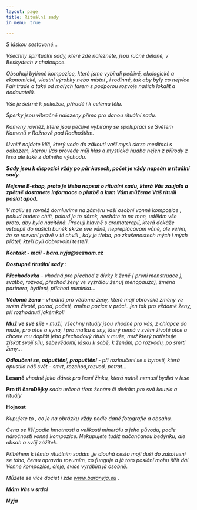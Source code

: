 ```yaml
---
layout: page
title: Rituální sady
in_menu: true

---
```

_S láskou sestavené..._

_Všechny spirituální sady, které zde naleznete, jsou ručně dělané, v Beskydech v chaloupce._

_Obsahují bylinné kompozice, které jsme vybírali pečlivě, ekologické a ekonomické, vlastní výrobky nebo místní , i rodinné, tak aby byly co nejvíce Fair trade a také od malých farem s podporou rozvoje našich lokalit a dodavatelů._

_Vše je šetrné k pokožce, přírodě i k celému tělu._

_Šperky jsou vibračně nalazeny přímo pro danou rituální sadu._

_Kameny rovněž, které jsou pečlivě vybírány se spolupráci se Světem Kamenů v Rožnově pod Radhoštěm._

_Uvnitř najdete klíč, který vede do zákoutí vaší mysli skrze meditaci s odkazem, kterou Vás provede můj hlas a mystická hudba nejen z přírody z lesa ale také z dálného východu._

**_Sady jsou k dispozici vždy po pár kusech, počet je vždy napsán u rituální sady._**

**_Nejsme E-shop, proto je třeba napsat o rituální sadu, která Vás zaujala a zpětně dostanete informace o platbě a kam Vám můžeme Váš rituál poslat apod._**

_V mailu se rovněž domluvíme na záměru vaší osobní vonné kompozice , pokud budete chtít, pokud je to dárek, necháte to na mne, udělám vše proto, aby byla nacítěná. Pracuji hlavně s aromaterapií, která dokáže vstoupit do našich buněk skrze své vůně, nepřeplácávám vůně, ale věřím, že se rozvoní právě v té chvíli , kdy je třeba, po zkušenostech mých i mých přátel, kteří byli dobrovolní testeři._

**_Kontakt - mail - bara.nyja@seznam.cz_**

**_Dostupné rituální sady :_**

**_Přechodovka_** - _vhodná pro přechod z dívky k ženě ( první menstruace ), svatba, rozvod, přechod ženy ve vyzrálou ženu( menopauza), změna partnera, bydlení, příchod miminka..._

**_Vědomá žena_** _- vhodná pro vědomé ženy, které mají obrovské změny ve svém životě, porod, početí, změna pozice v práci...jen tak pro vědomé ženy, při rozhodnutí jakémkoli_

**_Muž ve své síle_** _- muži, všechny rituály jsou vhodné pro vás, z chlapce do muže, pro otce a syna, i pro matku a sny, který nemá v svém životě otce a chcete mu dopřát jeho přechodový rituál v muže, muž který potřebuje získat svojí sílu, sebevědomí, lásku k sobě, k ženám, po rozvodu, po smrti ženy..._

**_Odloučení se, odpuštění, propuštění_** _- při rozloučení se s bytostí, která opustila náš svět - smrt, rozchod,rozvod, potrat..._

**Lesaně** _vhodné jako dárek pro lesní žínku, která nutně nemusí bydlet v lese_

**Pro tři čaroDějky** _sada určená třem ženám či dívkám pro svá kouzla a rituály_

**Hojnost**

_Kupujete to , co je na obrázku vždy podle dané fotografie a obsahu._

_Cena se liší podle hmotnosti a velikosti minerálu a jeho původu, podle náročnosti vonné kompozice. Nekupujete tudíž načančanou bedýnku, ale obsah a svůj zážitek._ 

_Příběhem k těmto rituálním sadám ,je dlouhá cesta mojí duši do zakotvení se toho, čemu opravdu rozumím, co funguje a já toto poslání mohu šířit dál. Vonné kompozice, oleje, svíce vyrábím já osobně._

 _Můžete se více dočíst i zde www.baranyja.eu ._

**_Mám Vás v srdci_**

**_Nyja_**